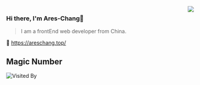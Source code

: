 <a href='https://github.com/Ares-Chang' target="_blank">
  <img align="right" src="https://github-readme-stats.vercel.app/api?username=Ares-Chang&show_icons=true&icon_color=805AD5&text_color=718096&bg_color=ffffff&hide_title=true&count_private=true" />
</a>

### Hi there, I'm Ares-Chang👋
> I am a frontEnd web developer from China.

🔗 https://areschang.top/

## Magic Number

![Visited By](https://count.getloli.com/get/@:Ares-Chang?theme=gelbooru)

